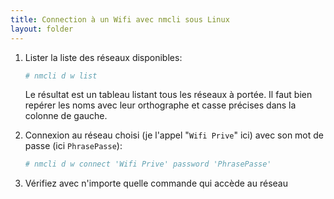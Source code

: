 ```yaml
---
title: Connection à un Wifi avec nmcli sous Linux
layout: folder
---
```


1. Lister la liste des réseaux disponibles:
   ```bash
   # nmcli d w list
   ```

   Le résultat est un tableau listant tous les réseaux à portée. Il faut
   bien repérer les noms avec leur orthographe et casse précises dans la colonne de gauche.
2. Connexion au réseau choisi (je l'appel "`Wifi Prive`" ici) avec son mot
   de passe (ici `PhrasePasse`):
   ```bash
   # nmcli d w connect 'Wifi Prive' password 'PhrasePasse'
   ```
3. Vérifiez avec n'importe quelle commande qui accède au réseau
